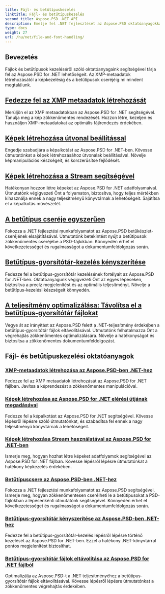 ```yaml
---
title: Fájl- és betűtípuskezelés
linktitle: Fájl- és betűtípuskezelés
second_title: Aspose.PSD .NET API
description: Emelje fel .NET fejlesztését az Aspose.PSD oktatóanyagokkal. Ismerje meg a betűkészlet-cserét, az XMP-metaadatok létrehozását és a gyorsítótár kezelését az optimális munkafolyamat-hatékonyság érdekében.
type: docs
weight: 27
url: /hu/net/file-and-font-handling/
---
```

## Bevezetés

Fájlok és betűtípusok kezeléséről szóló oktatóanyagaink segítségével tárja fel az Aspose.PSD for .NET lehetőségeit. Az XMP-metaadatok létrehozásától a képkezelésig és a betűtípusok cseréjéig mi mindent megtalálunk.

## [Fedezze fel az XMP metaadatok létrehozását](./create-xmp-metadata/)
Merüljön el az XMP metaadatokban az Aspose.PSD for .NET segítségével. Tanulja meg a kép zökkenőmentes rendezését. Hozzon létre, kezeljen és használjon XMP-metaadatokat az optimális fájlrendezés érdekében.

## [Képek létrehozása útvonal beállítással](./create-images-setting-path/)
Engedje szabadjára a képalkotást az Aspose.PSD for .NET-ben. Kövesse útmutatónkat a képek létrehozásához útvonalak beállításával. Növelje képmanipulációs készségeit, és korszerűsítse fejlődését.

## [Képek létrehozása a Stream segítségével](./create-images-using-stream/)
Hatékonyan hozzon létre képeket az Aspose.PSD for .NET adatfolyamaival. Útmutatónk végigvezeti Önt a folyamaton, biztosítva, hogy teljes mértékben kihasználja ennek a nagy teljesítményű könyvtárnak a lehetőségeit. Sajátítsa el a képalkotás művészetét.

## [A betűtípus cseréje egyszerűen](./font-replacement/)
Fokozza a .NET fejlesztési munkafolyamatot az Aspose.PSD betűkészlet-cseréjének elsajátításával. Útmutatónk betekintést nyújt a betűtípusok zökkenőmentes cseréjébe a PSD-fájlokban. Könnyedén érhet el következetességet és rugalmasságot a dokumentumfeldolgozás során.

## [Betűtípus-gyorsítótár-kezelés kényszerítése](./force-font-cache/)
Fedezze fel a betűtípus-gyorsítótár kezelésének fortélyait az Aspose.PSD for .NET-ben. Oktatóanyagunk végigvezeti Önt az egyes lépéseken, biztosítva a precíz megjelenítést és az optimális teljesítményt. Növelje a betűtípus-kezelési készségeit könnyedén.

## [A teljesítmény optimalizálása: Távolítsa el a betűtípus-gyorsítótár fájlokat](./remove-font-cache-files/)
Vegye át az irányítást az Aspose.PSD felett a .NET-teljesítmény érdekében a betűtípus-gyorsítótár fájlok eltávolításával. Útmutatónk felhatalmazza Önt a végrehajtás zökkenőmentes optimalizálására. Növelje a hatékonyságot és biztosítsa a zökkenőmentes dokumentumfeldolgozást.

## Fájl- és betűtípuskezelési oktatóanyagok
### [XMP-metaadatok létrehozása az Aspose.PSD-ben .NET-hez](./create-xmp-metadata/)
Fedezze fel az XMP metaadatok létrehozását az Aspose.PSD for .NET fájlban. Javítsa a képrendezést a zökkenőmentes manipulációval.
### [Képek létrehozása az Aspose.PSD for .NET elérési útjának megadásával](./create-images-setting-path/)
Fedezze fel a képalkotást az Aspose.PSD for .NET segítségével. Kövesse lépésről lépésre szóló útmutatónkat, és szabadítsa fel ennek a nagy teljesítményű könyvtárnak a lehetőségeit.
### [Képek létrehozása Stream használatával az Aspose.PSD for .NET-ben](./create-images-using-stream/)
Ismerje meg, hogyan hozhat létre képeket adatfolyamok segítségével az Aspose.PSD for .NET fájlban. Kövesse lépésről lépésre útmutatónkat a hatékony képkezelés érdekében.
### [Betűtípuscsere az Aspose.PSD-ben .NET-hez](./font-replacement/)
Fokozza a .NET fejlesztési munkafolyamatot az Aspose.PSD segítségével. Ismerje meg, hogyan zökkenőmentesen cserélheti le a betűtípusokat a PSD-fájlokban a lépésenkénti útmutatónk segítségével. Könnyedén érhet el következetességet és rugalmasságot a dokumentumfeldolgozás során.
### [Betűtípus-gyorsítótár kényszerítése az Aspose.PSD-ben .NET-hez](./force-font-cache/)
Fedezze fel a betűtípus-gyorsítótár-kezelés lépésről lépésre történő kezelését az Aspose.PSD for .NET-ben. Ezzel a hatékony .NET-könyvtárral pontos megjelenítést biztosíthat. 
### [Betűtípus-gyorsítótár fájlok eltávolítása az Aspose.PSD for .NET fájlból](./remove-font-cache-files/)
Optimalizálja az Aspose.PSD-t a .NET teljesítményéhez a betűtípus-gyorsítótár fájlok eltávolításával. Kövesse lépésről lépésre útmutatónkat a zökkenőmentes végrehajtás érdekében.